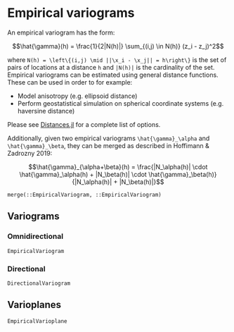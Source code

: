 # Empirical variograms

An empirical variogram has the form:

```math
\hat{\gamma}(h) = \frac{1}{2|N(h)|} \sum_{(i,j) \in N(h)} (z_i - z_j)^2
```

where ``N(h) = \left\{(i,j) \mid ||\x_i - \x_j|| = h\right\}`` is the set
of pairs of locations at a distance ``h`` and ``|N(h)|`` is the cardinality
of the set. Empirical variograms can be estimated using general distance
functions. These can be used in order to for example:

- Model anisotropy (e.g. ellipsoid distance)
- Perform geostatistical simulation on spherical coordinate systems (e.g. haversine distance)

Please see [Distances.jl](https://github.com/JuliaStats/Distances.jl)
for a complete list of options.

Additionally, given two empirical variograms ``\hat{\gamma}_\alpha`` and ``\hat{\gamma}_\beta``,
they can be merged as described in Hoffimann & Zadrozny 2019:

```math
\hat{\gamma}_{\alpha+\beta}(h) =
\frac{|N_\alpha(h)| \cdot \hat{\gamma}_\alpha(h) + |N_\beta(h)| \cdot \hat{\gamma}_\beta(h)}{|N_\alpha(h)| + |N_\beta(h)|}
```

```@docs
merge(::EmpiricalVariogram, ::EmpiricalVariogram)
```

## Variograms

### Omnidirectional

```@docs
EmpiricalVariogram
```

### Directional

```@docs
DirectionalVariogram
```

## Varioplanes

```@docs
EmpiricalVarioplane
```
